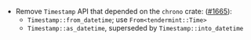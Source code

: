 *   Remove `Timestamp` API that depended on the `chrono` crate:
    ([#1665](https://github.com/informalsystems/ibc-rs/pull/1665)):
    *   `Timestamp::from_datetime`; use `From<tendermint::Time>`
    *   `Timestamp::as_datetime`, superseded by `Timestamp::into_datetime`
